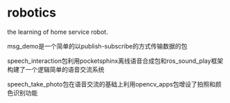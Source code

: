 # robotics
the learning of home service robot.


msg_demo是一个简单的以publish-subscribe的方式传输数据的包

speech_interaction包利用pocketsphinx离线语音合成包和ros_sound_play框架构建了一个逻辑简单的语音交流系统

speech_take_photo包在语音交流的基础上利用opencv_apps包增设了拍照和颜色识别功能


